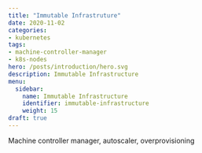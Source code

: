```yaml
---
title: "Immutable Infrastruture"
date: 2020-11-02
categories:
- kubernetes
tags:
- machine-controller-manager
- k8s-nodes
hero: /posts/introduction/hero.svg
description: Immutable Infrastructure
menu:
  sidebar:
    name: Immutable Infrastructure
    identifier: immutable-infrastructure
    weight: 15
draft: true
---
```


Machine controller manager, autoscaler, overprovisioning

<!--more-->